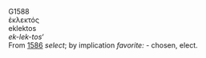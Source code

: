 <body>
  <p>G1588<br>  ἐκλεκτός  <br> eklektos  <br><i>ek-lek-tos‘ </i><br>From <a href="g1586.htm">1586</a>  <i>select</i>; by implication <i>favorite:</i> - chosen, elect.<br></p>
 </body>